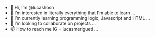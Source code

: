 - 👋 Hi, I’m @lucashosn
- 👀 I’m interested in literally everything that I'm able to learn ...
- 🌱 I’m currently learning programming logic, Javascript and HTML ...
- 💞️ I’m looking to collaborate on projects ...
- 📫 How to reach me IG = lucasmerigueti ...

<!---
lucashosn/lucashosn is a ✨ special ✨ repository because its `README.md` (this file) appears on your GitHub profile.
You can click the Preview link to take a look at your changes.
--->
